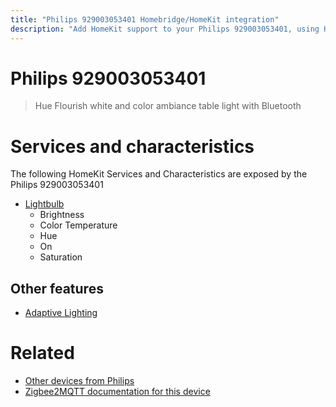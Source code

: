 ```yaml
---
title: "Philips 929003053401 Homebridge/HomeKit integration"
description: "Add HomeKit support to your Philips 929003053401, using Homebridge, Zigbee2MQTT and homebridge-z2m."
---
```

<!---
This file has been GENERATED using src/docgen/docgen.ts
DO NOT EDIT THIS FILE MANUALLY!
-->
# Philips 929003053401
> Hue Flourish white and color ambiance table light with Bluetooth


# Services and characteristics
The following HomeKit Services and Characteristics are exposed by
the Philips 929003053401

* [Lightbulb](../../light.md)
  * Brightness
  * Color Temperature
  * Hue
  * On
  * Saturation

## Other features
* [Adaptive Lighting](../../light.md)

# Related
* [Other devices from Philips](../index.md#philips)
* [Zigbee2MQTT documentation for this device](https://www.zigbee2mqtt.io/devices/929003053401.html)